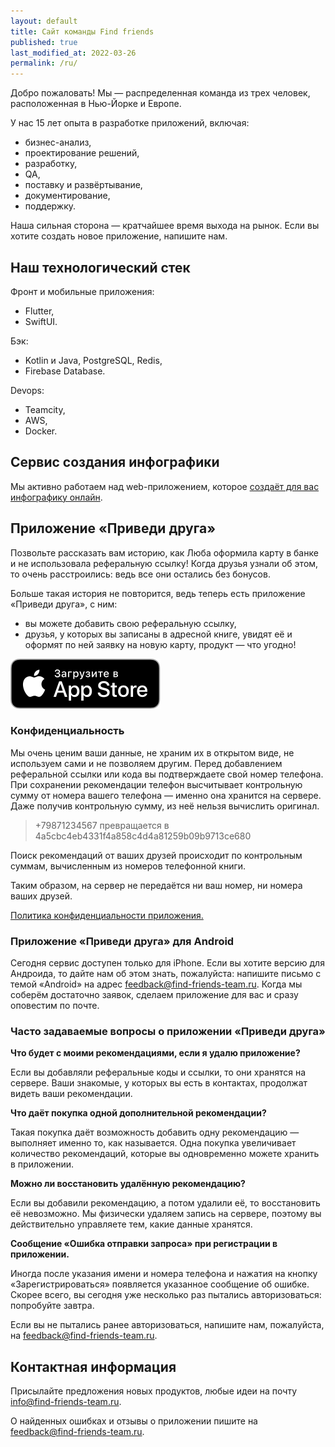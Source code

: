 ```yaml
---
layout: default
title: Сайт команды Find friends
published: true
last_modified_at: 2022-03-26
permalink: /ru/
---
```


Добро пожаловать! 
Мы — распределенная команда из трех человек, расположенная в Нью-Йорке и Европе.

У нас 15 лет опыта в разработке приложений, включая:
- бизнес-анализ,
- проектирование решений,
- разработку,
- QA,
- поставку и развёртывание,
- документирование,
- поддержку.

Наша сильная сторона — кратчайшее время выхода на рынок. Если вы хотите создать новое приложение, напишите нам.

## Наш технологический стек

Фронт и мобильные приложения:
- Flutter,
- SwiftUI.

Бэк:
- Kotlin и Java, PostgreSQL, Redis,
- Firebase Database.

Devops:
- Teamcity,
- AWS,
- Docker.

## Сервис создания инфографики

Мы активно работаем над web-приложением, которое [создаёт для вас инфографику онлайн](/infographic/).


## Приложение «Приведи друга»

Позвольте рассказать вам историю, как Люба оформила карту в банке и не использовала реферальную ссылку! Когда друзья узнали об этом, то очень расстроились: ведь все они остались без бонусов.

Больше такая история не повторится, ведь теперь есть приложение «Приведи друга», с ним:
- вы можете добавить свою реферальную ссылку,
- друзья, у которых вы записаны в адресной книге, увидят её и оформят по ней заявку на новую карту, продукт — что угодно!

[![Скачайте приложение сегодня в App Store](/images/Download_on_the_App_Store_Badge_RU_RGB_blk_100317.svg)](https://apps.apple.com/us/app/приведи-друга/id1571750423)

### Конфиденциальность

Мы очень ценим ваши данные, не храним их в открытом виде, не используем сами и не позволяем другим.
Перед добавлением реферальной ссылки или кода вы подтверждаете свой номер телефона.
При сохранении рекомендации телефон высчитывает контрольную сумму от номера вашего телефона — именно она хранится на сервере. Даже получив контрольную сумму, из неё нельзя вычислить оригинал.

> +79871234567 превращается в 4a5cbc4eb4331f4a858c4d4a81259b09b9713ce680

Поиск рекомендаций от ваших друзей происходит по контрольным суммам, вычисленным из номеров телефонной книги.

Таким образом, на сервер не передаётся ни ваш номер, ни номера ваших друзей.

<p><a href="/app-policy.html">Политика конфиденциальности приложения.</a></p>

### Приложение «Приведи друга» для Android

Сегодня сервис доступен только для iPhone.
Если вы хотите версию для Андроида, то дайте нам об этом знать, пожалуйста: напишите письмо с темой «Android» на адрес [feedback@find-friends-team.ru](mailto:feedback@find-friends-team.ru).
Когда мы соберём достаточно заявок, сделаем приложение для вас и сразу оповестим по почте.

<a name="faq" style="font-size:0;"></a>
### Часто задаваемые вопросы о приложении «Приведи друга»

**Что будет с моими рекомендациями, если я удалю приложение?**

Если вы добавляли реферальные коды и ссылки, то они хранятся на сервере. Ваши знакомые, у которых вы есть в контактах, продолжат видеть ваши рекомендации.

**Что даёт покупка одной дополнительной рекомендации?**

Такая покупка даёт возможность добавить одну рекомендацию — выполняет именно то, как называется. Одна покупка увеличивает количество рекомендаций, которые вы одновременно можете хранить в приложении.

**Можно ли восстановить удалённую рекомендацию?**

Если вы добавили рекомендацию, а потом удалили её, то восстановить её невозможно. Мы физически удаляем запись на сервере, поэтому вы действительно управляете тем, какие данные хранятся.

**Сообщение «Ошибка отправки запроса» при регистрации в приложении.**

Иногда после указания имени и номера телефона и нажатия на кнопку «Зарегистрироваться» появляется указанное сообщение об ошибке.
Скорее всего, вы сегодня уже несколько раз пытались авторизоваться: попробуйте завтра.

Если вы не пытались ранее авторизоваться, напишите нам, пожалуйста, на [feedback@find-friends-team.ru](mailto:feedback@find-friends-team.ru).


## Контактная информация

Присылайте предложения новых продуктов, любые идеи на почту [info@find-friends-team.ru](mailto:info@find-friends-team.ru).

О найденных ошибках и отзывы о приложении пишите на [feedback@find-friends-team.ru](mailto:feedback@find-friends-team.ru).

